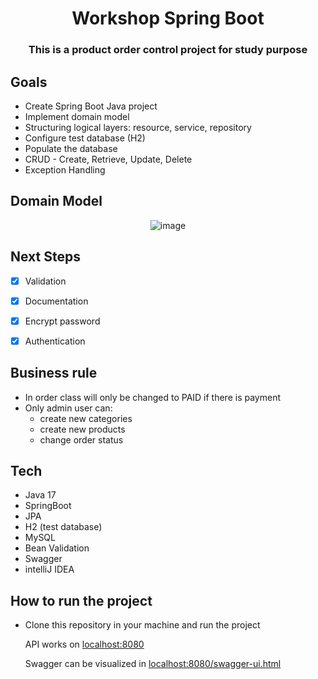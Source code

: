 <h1 align="center">Workshop Spring Boot</h1>

<h3 align="center">This is a product order control project for study purpose</h3>

## Goals
- Create Spring Boot Java project
- Implement domain model
- Structuring logical layers: resource, service, repository
- Configure test database (H2)
- Populate the database
- CRUD - Create, Retrieve, Update, Delete
- Exception Handling

## Domain Model
<div align="center"> 
  
  ![image](https://github.com/vinicius-je/workshop-spring-boot/assets/67986109/96aea3a5-d4b0-475c-8af1-6d2777ce9070)
</div>

## Next Steps
- [x] Validation
- [x] Documentation
- [x] Encrypt password
- [x] Authentication


## Business rule
- In order class will only be changed to PAID if there is payment
- Only admin user can:
  - create new categories
  - create new products
  - change order status

## Tech
- Java 17
- SpringBoot
- JPA
- H2 (test database)
- MySQL
- Bean Validation
- Swagger
- intelliJ IDEA

## How to run the project
- Clone this repository in your machine and run the project

  API works on [localhost:8080](http://localhost:8080)

  Swagger can be visualized in [localhost:8080/swagger-ui.html](http://localhost:8080/swagger-ui.html)
